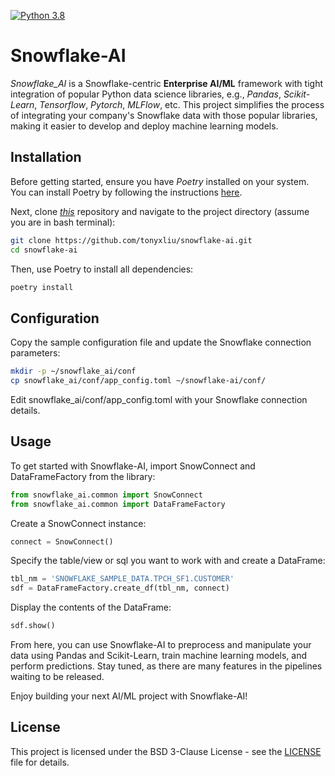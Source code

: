[![Python 3.8](https://img.shields.io/badge/python-3.8-blue.svg)](https://www.python.org/downloads/release/python-380/)

Snowflake-AI
=======

*Snowflake_AI* is a Snowflake-centric **Enterprise AI/ML** framework with tight integration of popular Python data science libraries, e.g., *Pandas*, *Scikit-Learn*, *Tensorflow*, *Pytorch*, *MLFlow*, etc. This project simplifies the process of integrating your company's Snowflake data with those popular libraries, making it easier to develop and deploy machine learning models.

Installation
------

Before getting started, ensure you have *Poetry* installed on your system. You can install Poetry by following the instructions [here](https://python-poetry.org/docs/).

Next, clone [*this*](https://github.com/tonyxliu/snowflake-ai.git) repository and navigate to the project directory (assume you are in bash terminal):

```bash
git clone https://github.com/tonyxliu/snowflake-ai.git
cd snowflake-ai
```

Then, use Poetry to install all dependencies:

```bash
poetry install
```

Configuration
-------

Copy the sample configuration file and update the Snowflake connection parameters:

```bash
mkdir -p ~/snowflake_ai/conf
cp snowflake_ai/conf/app_config.toml ~/snowflake-ai/conf/
```

Edit snowflake_ai/conf/app_config.toml with your Snowflake connection details.

Usage
------

To get started with Snowflake-AI, import SnowConnect and DataFrameFactory from the library:

```python
from snowflake_ai.common import SnowConnect
from snowflake_ai.common import DataFrameFactory
```

Create a SnowConnect instance:

```python
connect = SnowConnect()
```

Specify the table/view or sql you want to work with and create a DataFrame:

```python
tbl_nm = 'SNOWFLAKE_SAMPLE_DATA.TPCH_SF1.CUSTOMER'
sdf = DataFrameFactory.create_df(tbl_nm, connect)
```

Display the contents of the DataFrame:

```python
sdf.show()
```

From here, you can use Snowflake-AI to preprocess and manipulate your data using Pandas and Scikit-Learn, train machine learning models, and perform predictions. Stay tuned, as there are many features in the pipelines waiting to be released.

Enjoy building your next AI/ML project with Snowflake-AI!

License
------

This project is licensed under the BSD 3-Clause License - see the [LICENSE](https://github.com/tonyxliu/snowflake-ai/blob/master/LICENSE) file for details.
